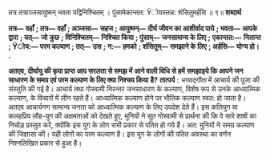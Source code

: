  

तत्र तत्राञ्जसायुष्मन् भवता यद्विनिश्चितम् । पुंसामेकान्तत: Ÿोयस्तन्न: शंसितुमर्हसि ॥ ९॥ **शब्दार्थ** 

**तत्र—** **वहाँ** **; तत्र—** **वहाँ** **; अञ्जसा—** **सहज** **; आयुष्मन्—** **दीर्घ जीवन का आशीर्वाद पाये** **; भवता—** **आपके द्वारा** **; यत्—** **जो** **कुछ** **; विनिश्चितम्—** **निश्चित किया** **; पुंसाम्—** **जनसामान्य के लिए** **; एकान्तत:—** **नितान्त** **; Ÿोय:—** **परम कल्याण** **; तत्—** **उस** **; न:—** **हमको** **; शंसितुम्—** **समझाने के लिए** **; अर्हसि—** **योग्य हो।** **.** 

**अतएव, दीर्घायु की कृपा प्राप्त आप सरलता से समझ में आने वाली विधि से हमें** **समझाइये कि आपने जन साधारण के समग्र एवं परम कल्याण के लिए क्या निश्चय किया** **है?** **तात्पर्य** : *भगवद्गीता* में आचार्य की पूजा की संस्तुति की गई है। आचार्य तथा गोस्वामी निरन्तर जनसाधारण के कल्याण, विशेष रूप से उनके आध्यात्मिक कल्याण, के विचारों में लीन रहते हैं। आध्यात्मिक कल्याण होने पर भौतिक कल्याण स्वत: हो जाता है। अतएव आचार्यगण सामान्य जनता को आध्यात्मिक कल्याण के लिए उपदेश देते हैं। इस कलियुग या कलहप्रिय लौह-युग की अक्षमताओं को देखते हुए, मुनियों ने सूत गोस्वामी से प्रार्थना की कि वे सारे शाषों का निचोड़ प्रस्तुत करें, क्योंकि इस युग के लोग सभी प्रकार से पतित हो गये हैं। अत: मुनियों ने समग्र कल्याण की जिज्ञासा की। यही लोगों का परम कल्याण है। इस युग के लोगों की पतित अवस्था का वर्णन निश्नलिखित प्रकार से हुआ है। 